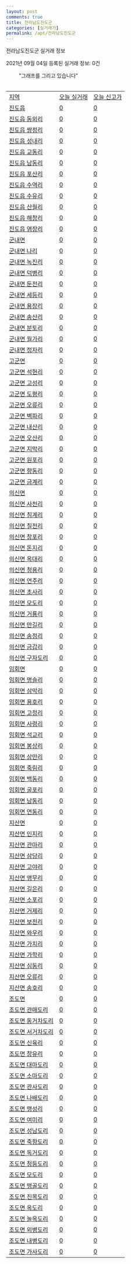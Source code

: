 ```yaml
---
layout: post
comments: true
title: 전라남도진도군
categories: [실거래가]
permalink: /apt/전라남도진도군
---
```


전라남도진도군 실거래 정보

2021년 09월 04일 등록된 실거래 정보: 0건

<!--<script async src="https://pagead2.googlesyndication.com/pagead/js/adsbygoogle.js?client=ca-pub-3485438051770037"
 crossorigin="anonymous"></script>-->

<script type="text/javascript">
  google.charts.load('current', {'packages':['corechart']});
  google.charts.setOnLoadCallback(drawChart);

  function drawChart() {
    var data = google.visualization.arrayToDataTable([['거래일', '매매', '전월세', '전매'], ['21-01', 10, 0, 0], ['21-02', 5, 1, 0], ['21-03', 5, 0, 0], ['21-04', 5, 2, 0], ['21-05', 3, 1, 0], ['21-06', 9, 1, 0], ['21-07', 3, 1, 0], ['21-08', 2, 3, 0]]);

    var options = {
      title: '최근 1년간 유형별 거래량 추이',
      legend: { position: 'bottom' }
    };

    setTimeout(function() {
        var chart = new google.visualization.LineChart(document.getElementById('columnchart_material'));
        chart.draw(data, (options));
        document.getElementById('loading').style.display = 'none';
    }, 200);

  }
</script>

<div id="loading" style="z-index:20; display: block; margin-left: 35px">"그래프를 그리고 있습니다"</div>
<div id="columnchart_material" style="width: 95%; margin-left: -35px; display: block"></div>
<!--<div style="width: 95%; margin-left: -35px; display: block">
      <script async src="https://pagead2.googlesyndication.com/pagead/js/adsbygoogle.js?client=ca-pub-3485438051770037"
          crossorigin="anonymous"></script>
      <ins class="adsbygoogle"
          style="display:block"
          data-ad-format="fluid"
          data-ad-layout-key="-fb+5w+4e-db+86"
          data-ad-client="ca-pub-3485438051770037"
          data-ad-slot="1827090281"></ins>
      <script>
          (adsbygoogle = window.adsbygoogle || []).push({});
      </script>
</div>-->
<br>
<table class="sortable">
  <tr>
    <td><a href="#">지역</a></td>
    <td><a href="#">오늘 실거래</a></td>
    <td><a href="#">오늘 신고가</a></td>
  </tr>

  
  <tr class="item">
    <td><a href="전라남도진도군진도읍">진도읍</a></td>
    <td><a href="전라남도진도군진도읍">0</a></td>
    <td><a href="전라남도진도군진도읍">0</a></td>
  </tr>
    

  <tr class="item">
    <td><a href="전라남도진도군진도읍동외리">진도읍 동외리</a></td>
    <td><a href="전라남도진도군진도읍동외리">0</a></td>
    <td><a href="전라남도진도군진도읍동외리">0</a></td>
  </tr>
    

  <tr class="item">
    <td><a href="전라남도진도군진도읍쌍정리">진도읍 쌍정리</a></td>
    <td><a href="전라남도진도군진도읍쌍정리">0</a></td>
    <td><a href="전라남도진도군진도읍쌍정리">0</a></td>
  </tr>
    

  <tr class="item">
    <td><a href="전라남도진도군진도읍성내리">진도읍 성내리</a></td>
    <td><a href="전라남도진도군진도읍성내리">0</a></td>
    <td><a href="전라남도진도군진도읍성내리">0</a></td>
  </tr>
    

  <tr class="item">
    <td><a href="전라남도진도군진도읍교동리">진도읍 교동리</a></td>
    <td><a href="전라남도진도군진도읍교동리">0</a></td>
    <td><a href="전라남도진도군진도읍교동리">0</a></td>
  </tr>
    

  <tr class="item">
    <td><a href="전라남도진도군진도읍남동리">진도읍 남동리</a></td>
    <td><a href="전라남도진도군진도읍남동리">0</a></td>
    <td><a href="전라남도진도군진도읍남동리">0</a></td>
  </tr>
    

  <tr class="item">
    <td><a href="전라남도진도군진도읍포산리">진도읍 포산리</a></td>
    <td><a href="전라남도진도군진도읍포산리">0</a></td>
    <td><a href="전라남도진도군진도읍포산리">0</a></td>
  </tr>
    

  <tr class="item">
    <td><a href="전라남도진도군진도읍수역리">진도읍 수역리</a></td>
    <td><a href="전라남도진도군진도읍수역리">0</a></td>
    <td><a href="전라남도진도군진도읍수역리">0</a></td>
  </tr>
    

  <tr class="item">
    <td><a href="전라남도진도군진도읍수유리">진도읍 수유리</a></td>
    <td><a href="전라남도진도군진도읍수유리">0</a></td>
    <td><a href="전라남도진도군진도읍수유리">0</a></td>
  </tr>
    

  <tr class="item">
    <td><a href="전라남도진도군진도읍산월리">진도읍 산월리</a></td>
    <td><a href="전라남도진도군진도읍산월리">0</a></td>
    <td><a href="전라남도진도군진도읍산월리">0</a></td>
  </tr>
    

  <tr class="item">
    <td><a href="전라남도진도군진도읍해창리">진도읍 해창리</a></td>
    <td><a href="전라남도진도군진도읍해창리">0</a></td>
    <td><a href="전라남도진도군진도읍해창리">0</a></td>
  </tr>
    

  <tr class="item">
    <td><a href="전라남도진도군진도읍염장리">진도읍 염장리</a></td>
    <td><a href="전라남도진도군진도읍염장리">0</a></td>
    <td><a href="전라남도진도군진도읍염장리">0</a></td>
  </tr>
    

  <tr class="item">
    <td><a href="전라남도진도군군내면">군내면</a></td>
    <td><a href="전라남도진도군군내면">0</a></td>
    <td><a href="전라남도진도군군내면">0</a></td>
  </tr>
    

  <tr class="item">
    <td><a href="전라남도진도군군내면나리">군내면 나리</a></td>
    <td><a href="전라남도진도군군내면나리">0</a></td>
    <td><a href="전라남도진도군군내면나리">0</a></td>
  </tr>
    

  <tr class="item">
    <td><a href="전라남도진도군군내면녹진리">군내면 녹진리</a></td>
    <td><a href="전라남도진도군군내면녹진리">0</a></td>
    <td><a href="전라남도진도군군내면녹진리">0</a></td>
  </tr>
    

  <tr class="item">
    <td><a href="전라남도진도군군내면덕병리">군내면 덕병리</a></td>
    <td><a href="전라남도진도군군내면덕병리">0</a></td>
    <td><a href="전라남도진도군군내면덕병리">0</a></td>
  </tr>
    

  <tr class="item">
    <td><a href="전라남도진도군군내면둔전리">군내면 둔전리</a></td>
    <td><a href="전라남도진도군군내면둔전리">0</a></td>
    <td><a href="전라남도진도군군내면둔전리">0</a></td>
  </tr>
    

  <tr class="item">
    <td><a href="전라남도진도군군내면세등리">군내면 세등리</a></td>
    <td><a href="전라남도진도군군내면세등리">0</a></td>
    <td><a href="전라남도진도군군내면세등리">0</a></td>
  </tr>
    

  <tr class="item">
    <td><a href="전라남도진도군군내면용장리">군내면 용장리</a></td>
    <td><a href="전라남도진도군군내면용장리">0</a></td>
    <td><a href="전라남도진도군군내면용장리">0</a></td>
  </tr>
    

  <tr class="item">
    <td><a href="전라남도진도군군내면송산리">군내면 송산리</a></td>
    <td><a href="전라남도진도군군내면송산리">0</a></td>
    <td><a href="전라남도진도군군내면송산리">0</a></td>
  </tr>
    

  <tr class="item">
    <td><a href="전라남도진도군군내면분토리">군내면 분토리</a></td>
    <td><a href="전라남도진도군군내면분토리">0</a></td>
    <td><a href="전라남도진도군군내면분토리">0</a></td>
  </tr>
    

  <tr class="item">
    <td><a href="전라남도진도군군내면월가리">군내면 월가리</a></td>
    <td><a href="전라남도진도군군내면월가리">0</a></td>
    <td><a href="전라남도진도군군내면월가리">0</a></td>
  </tr>
    

  <tr class="item">
    <td><a href="전라남도진도군군내면정자리">군내면 정자리</a></td>
    <td><a href="전라남도진도군군내면정자리">0</a></td>
    <td><a href="전라남도진도군군내면정자리">0</a></td>
  </tr>
    

  <tr class="item">
    <td><a href="전라남도진도군고군면">고군면</a></td>
    <td><a href="전라남도진도군고군면">0</a></td>
    <td><a href="전라남도진도군고군면">0</a></td>
  </tr>
    

  <tr class="item">
    <td><a href="전라남도진도군고군면석현리">고군면 석현리</a></td>
    <td><a href="전라남도진도군고군면석현리">0</a></td>
    <td><a href="전라남도진도군고군면석현리">0</a></td>
  </tr>
    

  <tr class="item">
    <td><a href="전라남도진도군고군면고성리">고군면 고성리</a></td>
    <td><a href="전라남도진도군고군면고성리">0</a></td>
    <td><a href="전라남도진도군고군면고성리">0</a></td>
  </tr>
    

  <tr class="item">
    <td><a href="전라남도진도군고군면도평리">고군면 도평리</a></td>
    <td><a href="전라남도진도군고군면도평리">0</a></td>
    <td><a href="전라남도진도군고군면도평리">0</a></td>
  </tr>
    

  <tr class="item">
    <td><a href="전라남도진도군고군면오류리">고군면 오류리</a></td>
    <td><a href="전라남도진도군고군면오류리">0</a></td>
    <td><a href="전라남도진도군고군면오류리">0</a></td>
  </tr>
    

  <tr class="item">
    <td><a href="전라남도진도군고군면벽파리">고군면 벽파리</a></td>
    <td><a href="전라남도진도군고군면벽파리">0</a></td>
    <td><a href="전라남도진도군고군면벽파리">0</a></td>
  </tr>
    

  <tr class="item">
    <td><a href="전라남도진도군고군면내산리">고군면 내산리</a></td>
    <td><a href="전라남도진도군고군면내산리">0</a></td>
    <td><a href="전라남도진도군고군면내산리">0</a></td>
  </tr>
    

  <tr class="item">
    <td><a href="전라남도진도군고군면오산리">고군면 오산리</a></td>
    <td><a href="전라남도진도군고군면오산리">0</a></td>
    <td><a href="전라남도진도군고군면오산리">0</a></td>
  </tr>
    

  <tr class="item">
    <td><a href="전라남도진도군고군면지막리">고군면 지막리</a></td>
    <td><a href="전라남도진도군고군면지막리">0</a></td>
    <td><a href="전라남도진도군고군면지막리">0</a></td>
  </tr>
    

  <tr class="item">
    <td><a href="전라남도진도군고군면원포리">고군면 원포리</a></td>
    <td><a href="전라남도진도군고군면원포리">0</a></td>
    <td><a href="전라남도진도군고군면원포리">0</a></td>
  </tr>
    

  <tr class="item">
    <td><a href="전라남도진도군고군면향동리">고군면 향동리</a></td>
    <td><a href="전라남도진도군고군면향동리">0</a></td>
    <td><a href="전라남도진도군고군면향동리">0</a></td>
  </tr>
    

  <tr class="item">
    <td><a href="전라남도진도군고군면금계리">고군면 금계리</a></td>
    <td><a href="전라남도진도군고군면금계리">0</a></td>
    <td><a href="전라남도진도군고군면금계리">0</a></td>
  </tr>
    

  <tr class="item">
    <td><a href="전라남도진도군의신면">의신면</a></td>
    <td><a href="전라남도진도군의신면">0</a></td>
    <td><a href="전라남도진도군의신면">0</a></td>
  </tr>
    

  <tr class="item">
    <td><a href="전라남도진도군의신면사천리">의신면 사천리</a></td>
    <td><a href="전라남도진도군의신면사천리">0</a></td>
    <td><a href="전라남도진도군의신면사천리">0</a></td>
  </tr>
    

  <tr class="item">
    <td><a href="전라남도진도군의신면침계리">의신면 침계리</a></td>
    <td><a href="전라남도진도군의신면침계리">0</a></td>
    <td><a href="전라남도진도군의신면침계리">0</a></td>
  </tr>
    

  <tr class="item">
    <td><a href="전라남도진도군의신면칠전리">의신면 칠전리</a></td>
    <td><a href="전라남도진도군의신면칠전리">0</a></td>
    <td><a href="전라남도진도군의신면칠전리">0</a></td>
  </tr>
    

  <tr class="item">
    <td><a href="전라남도진도군의신면창포리">의신면 창포리</a></td>
    <td><a href="전라남도진도군의신면창포리">0</a></td>
    <td><a href="전라남도진도군의신면창포리">0</a></td>
  </tr>
    

  <tr class="item">
    <td><a href="전라남도진도군의신면돈지리">의신면 돈지리</a></td>
    <td><a href="전라남도진도군의신면돈지리">0</a></td>
    <td><a href="전라남도진도군의신면돈지리">0</a></td>
  </tr>
    

  <tr class="item">
    <td><a href="전라남도진도군의신면옥대리">의신면 옥대리</a></td>
    <td><a href="전라남도진도군의신면옥대리">0</a></td>
    <td><a href="전라남도진도군의신면옥대리">0</a></td>
  </tr>
    

  <tr class="item">
    <td><a href="전라남도진도군의신면청용리">의신면 청용리</a></td>
    <td><a href="전라남도진도군의신면청용리">0</a></td>
    <td><a href="전라남도진도군의신면청용리">0</a></td>
  </tr>
    

  <tr class="item">
    <td><a href="전라남도진도군의신면연주리">의신면 연주리</a></td>
    <td><a href="전라남도진도군의신면연주리">0</a></td>
    <td><a href="전라남도진도군의신면연주리">0</a></td>
  </tr>
    

  <tr class="item">
    <td><a href="전라남도진도군의신면초사리">의신면 초사리</a></td>
    <td><a href="전라남도진도군의신면초사리">0</a></td>
    <td><a href="전라남도진도군의신면초사리">0</a></td>
  </tr>
    

  <tr class="item">
    <td><a href="전라남도진도군의신면모도리">의신면 모도리</a></td>
    <td><a href="전라남도진도군의신면모도리">0</a></td>
    <td><a href="전라남도진도군의신면모도리">0</a></td>
  </tr>
    

  <tr class="item">
    <td><a href="전라남도진도군의신면거룡리">의신면 거룡리</a></td>
    <td><a href="전라남도진도군의신면거룡리">0</a></td>
    <td><a href="전라남도진도군의신면거룡리">0</a></td>
  </tr>
    

  <tr class="item">
    <td><a href="전라남도진도군의신면만길리">의신면 만길리</a></td>
    <td><a href="전라남도진도군의신면만길리">0</a></td>
    <td><a href="전라남도진도군의신면만길리">0</a></td>
  </tr>
    

  <tr class="item">
    <td><a href="전라남도진도군의신면송정리">의신면 송정리</a></td>
    <td><a href="전라남도진도군의신면송정리">0</a></td>
    <td><a href="전라남도진도군의신면송정리">0</a></td>
  </tr>
    

  <tr class="item">
    <td><a href="전라남도진도군의신면금갑리">의신면 금갑리</a></td>
    <td><a href="전라남도진도군의신면금갑리">0</a></td>
    <td><a href="전라남도진도군의신면금갑리">0</a></td>
  </tr>
    

  <tr class="item">
    <td><a href="전라남도진도군의신면구자도리">의신면 구자도리</a></td>
    <td><a href="전라남도진도군의신면구자도리">0</a></td>
    <td><a href="전라남도진도군의신면구자도리">0</a></td>
  </tr>
    

  <tr class="item">
    <td><a href="전라남도진도군임회면">임회면</a></td>
    <td><a href="전라남도진도군임회면">0</a></td>
    <td><a href="전라남도진도군임회면">0</a></td>
  </tr>
    

  <tr class="item">
    <td><a href="전라남도진도군임회면명슬리">임회면 명슬리</a></td>
    <td><a href="전라남도진도군임회면명슬리">0</a></td>
    <td><a href="전라남도진도군임회면명슬리">0</a></td>
  </tr>
    

  <tr class="item">
    <td><a href="전라남도진도군임회면삼막리">임회면 삼막리</a></td>
    <td><a href="전라남도진도군임회면삼막리">0</a></td>
    <td><a href="전라남도진도군임회면삼막리">0</a></td>
  </tr>
    

  <tr class="item">
    <td><a href="전라남도진도군임회면용호리">임회면 용호리</a></td>
    <td><a href="전라남도진도군임회면용호리">0</a></td>
    <td><a href="전라남도진도군임회면용호리">0</a></td>
  </tr>
    

  <tr class="item">
    <td><a href="전라남도진도군임회면고정리">임회면 고정리</a></td>
    <td><a href="전라남도진도군임회면고정리">0</a></td>
    <td><a href="전라남도진도군임회면고정리">0</a></td>
  </tr>
    

  <tr class="item">
    <td><a href="전라남도진도군임회면사령리">임회면 사령리</a></td>
    <td><a href="전라남도진도군임회면사령리">0</a></td>
    <td><a href="전라남도진도군임회면사령리">0</a></td>
  </tr>
    

  <tr class="item">
    <td><a href="전라남도진도군임회면석교리">임회면 석교리</a></td>
    <td><a href="전라남도진도군임회면석교리">0</a></td>
    <td><a href="전라남도진도군임회면석교리">0</a></td>
  </tr>
    

  <tr class="item">
    <td><a href="전라남도진도군임회면봉상리">임회면 봉상리</a></td>
    <td><a href="전라남도진도군임회면봉상리">0</a></td>
    <td><a href="전라남도진도군임회면봉상리">0</a></td>
  </tr>
    

  <tr class="item">
    <td><a href="전라남도진도군임회면상만리">임회면 상만리</a></td>
    <td><a href="전라남도진도군임회면상만리">0</a></td>
    <td><a href="전라남도진도군임회면상만리">0</a></td>
  </tr>
    

  <tr class="item">
    <td><a href="전라남도진도군임회면죽림리">임회면 죽림리</a></td>
    <td><a href="전라남도진도군임회면죽림리">0</a></td>
    <td><a href="전라남도진도군임회면죽림리">0</a></td>
  </tr>
    

  <tr class="item">
    <td><a href="전라남도진도군임회면백동리">임회면 백동리</a></td>
    <td><a href="전라남도진도군임회면백동리">0</a></td>
    <td><a href="전라남도진도군임회면백동리">0</a></td>
  </tr>
    

  <tr class="item">
    <td><a href="전라남도진도군임회면굴포리">임회면 굴포리</a></td>
    <td><a href="전라남도진도군임회면굴포리">0</a></td>
    <td><a href="전라남도진도군임회면굴포리">0</a></td>
  </tr>
    

  <tr class="item">
    <td><a href="전라남도진도군임회면남동리">임회면 남동리</a></td>
    <td><a href="전라남도진도군임회면남동리">0</a></td>
    <td><a href="전라남도진도군임회면남동리">0</a></td>
  </tr>
    

  <tr class="item">
    <td><a href="전라남도진도군임회면연동리">임회면 연동리</a></td>
    <td><a href="전라남도진도군임회면연동리">0</a></td>
    <td><a href="전라남도진도군임회면연동리">0</a></td>
  </tr>
    

  <tr class="item">
    <td><a href="전라남도진도군지산면">지산면</a></td>
    <td><a href="전라남도진도군지산면">0</a></td>
    <td><a href="전라남도진도군지산면">0</a></td>
  </tr>
    

  <tr class="item">
    <td><a href="전라남도진도군지산면인지리">지산면 인지리</a></td>
    <td><a href="전라남도진도군지산면인지리">0</a></td>
    <td><a href="전라남도진도군지산면인지리">0</a></td>
  </tr>
    

  <tr class="item">
    <td><a href="전라남도진도군지산면관마리">지산면 관마리</a></td>
    <td><a href="전라남도진도군지산면관마리">0</a></td>
    <td><a href="전라남도진도군지산면관마리">0</a></td>
  </tr>
    

  <tr class="item">
    <td><a href="전라남도진도군지산면삼당리">지산면 삼당리</a></td>
    <td><a href="전라남도진도군지산면삼당리">0</a></td>
    <td><a href="전라남도진도군지산면삼당리">0</a></td>
  </tr>
    

  <tr class="item">
    <td><a href="전라남도진도군지산면고야리">지산면 고야리</a></td>
    <td><a href="전라남도진도군지산면고야리">0</a></td>
    <td><a href="전라남도진도군지산면고야리">0</a></td>
  </tr>
    

  <tr class="item">
    <td><a href="전라남도진도군지산면앵무리">지산면 앵무리</a></td>
    <td><a href="전라남도진도군지산면앵무리">0</a></td>
    <td><a href="전라남도진도군지산면앵무리">0</a></td>
  </tr>
    

  <tr class="item">
    <td><a href="전라남도진도군지산면길은리">지산면 길은리</a></td>
    <td><a href="전라남도진도군지산면길은리">0</a></td>
    <td><a href="전라남도진도군지산면길은리">0</a></td>
  </tr>
    

  <tr class="item">
    <td><a href="전라남도진도군지산면소포리">지산면 소포리</a></td>
    <td><a href="전라남도진도군지산면소포리">0</a></td>
    <td><a href="전라남도진도군지산면소포리">0</a></td>
  </tr>
    

  <tr class="item">
    <td><a href="전라남도진도군지산면거제리">지산면 거제리</a></td>
    <td><a href="전라남도진도군지산면거제리">0</a></td>
    <td><a href="전라남도진도군지산면거제리">0</a></td>
  </tr>
    

  <tr class="item">
    <td><a href="전라남도진도군지산면보전리">지산면 보전리</a></td>
    <td><a href="전라남도진도군지산면보전리">0</a></td>
    <td><a href="전라남도진도군지산면보전리">0</a></td>
  </tr>
    

  <tr class="item">
    <td><a href="전라남도진도군지산면와우리">지산면 와우리</a></td>
    <td><a href="전라남도진도군지산면와우리">0</a></td>
    <td><a href="전라남도진도군지산면와우리">0</a></td>
  </tr>
    

  <tr class="item">
    <td><a href="전라남도진도군지산면가치리">지산면 가치리</a></td>
    <td><a href="전라남도진도군지산면가치리">0</a></td>
    <td><a href="전라남도진도군지산면가치리">0</a></td>
  </tr>
    

  <tr class="item">
    <td><a href="전라남도진도군지산면가학리">지산면 가학리</a></td>
    <td><a href="전라남도진도군지산면가학리">0</a></td>
    <td><a href="전라남도진도군지산면가학리">0</a></td>
  </tr>
    

  <tr class="item">
    <td><a href="전라남도진도군지산면심동리">지산면 심동리</a></td>
    <td><a href="전라남도진도군지산면심동리">0</a></td>
    <td><a href="전라남도진도군지산면심동리">0</a></td>
  </tr>
    

  <tr class="item">
    <td><a href="전라남도진도군지산면오류리">지산면 오류리</a></td>
    <td><a href="전라남도진도군지산면오류리">0</a></td>
    <td><a href="전라남도진도군지산면오류리">0</a></td>
  </tr>
    

  <tr class="item">
    <td><a href="전라남도진도군지산면송호리">지산면 송호리</a></td>
    <td><a href="전라남도진도군지산면송호리">0</a></td>
    <td><a href="전라남도진도군지산면송호리">0</a></td>
  </tr>
    

  <tr class="item">
    <td><a href="전라남도진도군조도면">조도면</a></td>
    <td><a href="전라남도진도군조도면">0</a></td>
    <td><a href="전라남도진도군조도면">0</a></td>
  </tr>
    

  <tr class="item">
    <td><a href="전라남도진도군조도면관매도리">조도면 관매도리</a></td>
    <td><a href="전라남도진도군조도면관매도리">0</a></td>
    <td><a href="전라남도진도군조도면관매도리">0</a></td>
  </tr>
    

  <tr class="item">
    <td><a href="전라남도진도군조도면동거차도리">조도면 동거차도리</a></td>
    <td><a href="전라남도진도군조도면동거차도리">0</a></td>
    <td><a href="전라남도진도군조도면동거차도리">0</a></td>
  </tr>
    

  <tr class="item">
    <td><a href="전라남도진도군조도면서거차도리">조도면 서거차도리</a></td>
    <td><a href="전라남도진도군조도면서거차도리">0</a></td>
    <td><a href="전라남도진도군조도면서거차도리">0</a></td>
  </tr>
    

  <tr class="item">
    <td><a href="전라남도진도군조도면신육리">조도면 신육리</a></td>
    <td><a href="전라남도진도군조도면신육리">0</a></td>
    <td><a href="전라남도진도군조도면신육리">0</a></td>
  </tr>
    

  <tr class="item">
    <td><a href="전라남도진도군조도면창유리">조도면 창유리</a></td>
    <td><a href="전라남도진도군조도면창유리">0</a></td>
    <td><a href="전라남도진도군조도면창유리">0</a></td>
  </tr>
    

  <tr class="item">
    <td><a href="전라남도진도군조도면대마도리">조도면 대마도리</a></td>
    <td><a href="전라남도진도군조도면대마도리">0</a></td>
    <td><a href="전라남도진도군조도면대마도리">0</a></td>
  </tr>
    

  <tr class="item">
    <td><a href="전라남도진도군조도면소마도리">조도면 소마도리</a></td>
    <td><a href="전라남도진도군조도면소마도리">0</a></td>
    <td><a href="전라남도진도군조도면소마도리">0</a></td>
  </tr>
    

  <tr class="item">
    <td><a href="전라남도진도군조도면관사도리">조도면 관사도리</a></td>
    <td><a href="전라남도진도군조도면관사도리">0</a></td>
    <td><a href="전라남도진도군조도면관사도리">0</a></td>
  </tr>
    

  <tr class="item">
    <td><a href="전라남도진도군조도면나배도리">조도면 나배도리</a></td>
    <td><a href="전라남도진도군조도면나배도리">0</a></td>
    <td><a href="전라남도진도군조도면나배도리">0</a></td>
  </tr>
    

  <tr class="item">
    <td><a href="전라남도진도군조도면맹성리">조도면 맹성리</a></td>
    <td><a href="전라남도진도군조도면맹성리">0</a></td>
    <td><a href="전라남도진도군조도면맹성리">0</a></td>
  </tr>
    

  <tr class="item">
    <td><a href="전라남도진도군조도면여미리">조도면 여미리</a></td>
    <td><a href="전라남도진도군조도면여미리">0</a></td>
    <td><a href="전라남도진도군조도면여미리">0</a></td>
  </tr>
    

  <tr class="item">
    <td><a href="전라남도진도군조도면성남도리">조도면 성남도리</a></td>
    <td><a href="전라남도진도군조도면성남도리">0</a></td>
    <td><a href="전라남도진도군조도면성남도리">0</a></td>
  </tr>
    

  <tr class="item">
    <td><a href="전라남도진도군조도면죽항도리">조도면 죽항도리</a></td>
    <td><a href="전라남도진도군조도면죽항도리">0</a></td>
    <td><a href="전라남도진도군조도면죽항도리">0</a></td>
  </tr>
    

  <tr class="item">
    <td><a href="전라남도진도군조도면독거도리">조도면 독거도리</a></td>
    <td><a href="전라남도진도군조도면독거도리">0</a></td>
    <td><a href="전라남도진도군조도면독거도리">0</a></td>
  </tr>
    

  <tr class="item">
    <td><a href="전라남도진도군조도면청등도리">조도면 청등도리</a></td>
    <td><a href="전라남도진도군조도면청등도리">0</a></td>
    <td><a href="전라남도진도군조도면청등도리">0</a></td>
  </tr>
    

  <tr class="item">
    <td><a href="전라남도진도군조도면모도리">조도면 모도리</a></td>
    <td><a href="전라남도진도군조도면모도리">0</a></td>
    <td><a href="전라남도진도군조도면모도리">0</a></td>
  </tr>
    

  <tr class="item">
    <td><a href="전라남도진도군조도면맹골도리">조도면 맹골도리</a></td>
    <td><a href="전라남도진도군조도면맹골도리">0</a></td>
    <td><a href="전라남도진도군조도면맹골도리">0</a></td>
  </tr>
    

  <tr class="item">
    <td><a href="전라남도진도군조도면진목도리">조도면 진목도리</a></td>
    <td><a href="전라남도진도군조도면진목도리">0</a></td>
    <td><a href="전라남도진도군조도면진목도리">0</a></td>
  </tr>
    

  <tr class="item">
    <td><a href="전라남도진도군조도면옥도리">조도면 옥도리</a></td>
    <td><a href="전라남도진도군조도면옥도리">0</a></td>
    <td><a href="전라남도진도군조도면옥도리">0</a></td>
  </tr>
    

  <tr class="item">
    <td><a href="전라남도진도군조도면눌옥도리">조도면 눌옥도리</a></td>
    <td><a href="전라남도진도군조도면눌옥도리">0</a></td>
    <td><a href="전라남도진도군조도면눌옥도리">0</a></td>
  </tr>
    

  <tr class="item">
    <td><a href="전라남도진도군조도면외병도리">조도면 외병도리</a></td>
    <td><a href="전라남도진도군조도면외병도리">0</a></td>
    <td><a href="전라남도진도군조도면외병도리">0</a></td>
  </tr>
    

  <tr class="item">
    <td><a href="전라남도진도군조도면내병도리">조도면 내병도리</a></td>
    <td><a href="전라남도진도군조도면내병도리">0</a></td>
    <td><a href="전라남도진도군조도면내병도리">0</a></td>
  </tr>
    

  <tr class="item">
    <td><a href="전라남도진도군조도면가사도리">조도면 가사도리</a></td>
    <td><a href="전라남도진도군조도면가사도리">0</a></td>
    <td><a href="전라남도진도군조도면가사도리">0</a></td>
  </tr>
    


</table>


    